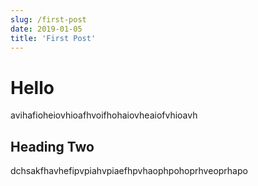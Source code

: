 ```yaml
---
slug: /first-post
date: 2019-01-05
title: 'First Post'
---
```


# Hello

avihafioheiovhioafhvoifhohaiovheaiofvhioavh

## Heading Two

dchsakfhavhefipvpiahvpiaefhpvhaophpohoprhveoprhapo
